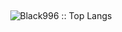 <br> <p align="center"> <img src="https://github-readme-stats.vercel.app/api/top-langs/?username=Black996&layout=compact&langs_count=6&theme=tokyonight&hide=html,css,Dockerfile,scss" alt="Black996 :: Top Langs" /> </p>
